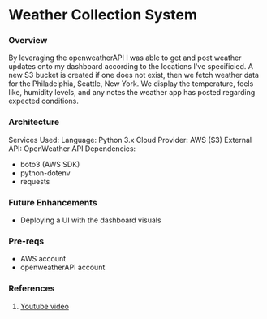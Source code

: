 # Weather Collection System

### Overview
By leveraging the openweatherAPI I was able to get and post weather updates onto my dashboard according to the locations I've specificied. A new S3 bucket is created if one does not exist, then we fetch weather data for the Philadelphia, Seattle, New York. We display the temperature, feels like, humidity levels, and any notes the weather app has posted regarding expected conditions.

### Architecture


Services Used:
Language: Python 3.x
Cloud Provider: AWS (S3)
External API: OpenWeather API
Dependencies:
- boto3 (AWS SDK)
- python-dotenv
- requests

### Future Enhancements
- Deploying a UI with the dashboard visuals

### Pre-reqs
- AWS account 
- openweatherAPI account

### References
1. [Youtube video](https://www.youtube.com/watch?v=A95XBJFOqjw)